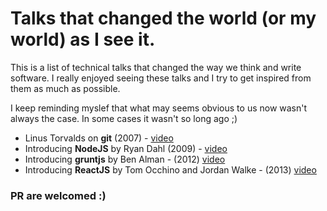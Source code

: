 # Talks that changed the world (or my world) as I see it.

This is a list of technical talks that changed the way we think and write software. 
I really enjoyed seeing these talks and I try to get inspired from them as much as possible.

I keep reminding myslef that what may seems obvious to us now wasn't always the case. In some cases it wasn't so long ago ;)

* Linus Torvalds on **git** (2007) - [video](https://www.youtube.com/watch?v=4XpnKHJAok8)
* Introducing **NodeJS** by Ryan Dahl (2009) - [video](https://www.youtube.com/watch?v=ztspvPYybIY)
* Introducing **gruntjs** by Ben Alman - (2012) [video](https://www.youtube.com/watch?v=Xp6aFno24x4)
* Introducing **ReactJS** by Tom Occhino and Jordan Walke - (2013) [video](https://www.youtube.com/watch?v=XxVg_s8xAms)

### PR are welcomed :)
